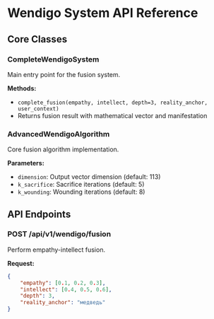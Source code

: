 # Wendigo System API Reference

## Core Classes

### CompleteWendigoSystem
Main entry point for the fusion system.

**Methods:**
- `complete_fusion(empathy, intellect, depth=3, reality_anchor, user_context)`
- Returns fusion result with mathematical vector and manifestation

### AdvancedWendigoAlgorithm
Core fusion algorithm implementation.

**Parameters:**
- `dimension`: Output vector dimension (default: 113)
- `k_sacrifice`: Sacrifice iterations (default: 5)
- `k_wounding`: Wounding iterations (default: 8)

## API Endpoints

### POST /api/v1/wendigo/fusion
Perform empathy-intellect fusion.

**Request:**
```json
{
    "empathy": [0.1, 0.2, 0.3],
    "intellect": [0.4, 0.5, 0.6],
    "depth": 3,
    "reality_anchor": "медведь"
}
